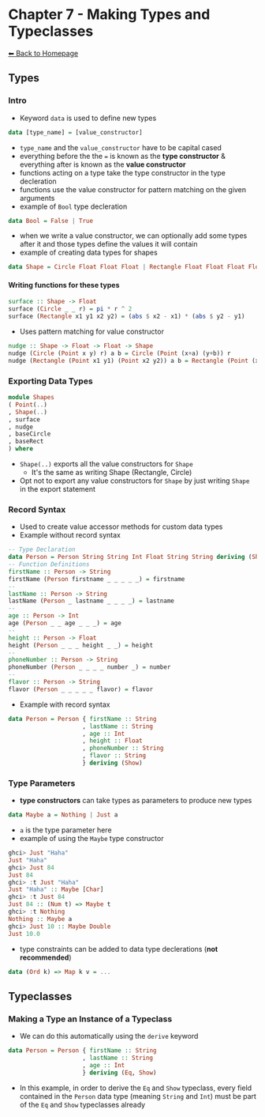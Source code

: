 # Chapter 7 - Making Types and Typeclasses
[⬅︎ Back to Homepage](../../index.md)

## Types
### Intro
- Keyword `data` is used to define new types
```haskell
data [type_name] = [value_constructor]
```

- `type_name` and the `value_constructor` have to be capital cased
- everything before the the `=` is known as the **type constructor** & everything after is known as the **value constructor**
- functions acting on a type take the type constructor in the type decleration
- functions use the value constructor for pattern matching on the given arguments
- example of `Bool` type decleration
```haskell
data Bool = False | True
```

- when we write a value constructor, we can optionally add some types after it and those types define the values it will contain
- example of creating data types for shapes
```haskell
data Shape = Circle Float Float Float | Rectangle Float Float Float Float
```


#### Writing functions for these types
```haskell
surface :: Shape -> Float
surface (Circle _ _ r) = pi * r ^ 2
surface (Rectangle x1 y1 x2 y2) = (abs $ x2 - x1) * (abs $ y2 - y1)
```

- Uses pattern matching for value constructor
```haskell
nudge :: Shape -> Float -> Float -> Shape
nudge (Circle (Point x y) r) a b = Circle (Point (x+a) (y+b)) r
nudge (Rectangle (Point x1 y1) (Point x2 y2)) a b = Rectangle (Point (x1+a) (y1+b)) (Point (x2+a) (y2+b))
```

### Exporting Data Types
```haskell
module Shapes
( Point(..)
, Shape(..)
, surface
, nudge
, baseCircle
, baseRect
) where
```
- `Shape(..)` exports all the value constructors for `Shape`
  -  It's the same as writing Shape (Rectangle, Circle)
- Opt not to export any value constructors for `Shape` by just writing `Shape` in the export statement

### Record Syntax
- Used to create value accessor methods for custom data types
- Example without record syntax
```haskell
-- Type Declaration
data Person = Person String String Int Float String String deriving (Show)
-- Function Definitions
firstName :: Person -> String
firstName (Person firstname _ _ _ _ _) = firstname
--
lastName :: Person -> String
lastName (Person _ lastname _ _ _ _) = lastname
--
age :: Person -> Int
age (Person _ _ age _ _ _) = age
--
height :: Person -> Float
height (Person _ _ _ height _ _) = height
--
phoneNumber :: Person -> String
phoneNumber (Person _ _ _ _ number _) = number
--
flavor :: Person -> String
flavor (Person _ _ _ _ _ flavor) = flavor
```

- Example with record syntax
```haskell
data Person = Person { firstName :: String
                     , lastName :: String
                     , age :: Int
                     , height :: Float
                     , phoneNumber :: String
                     , flavor :: String
                     } deriving (Show)
```

### Type Parameters
- **type constructors** can take types as parameters to produce new types
```haskell
data Maybe a = Nothing | Just a
```

- `a` is the type parameter here
- example of using the `Maybe` type constructor
```haskell
ghci> Just "Haha"
Just "Haha"
ghci> Just 84
Just 84
ghci> :t Just "Haha"
Just "Haha" :: Maybe [Char]
ghci> :t Just 84
Just 84 :: (Num t) => Maybe t
ghci> :t Nothing
Nothing :: Maybe a
ghci> Just 10 :: Maybe Double
Just 10.0
```

- type constraints can be added to data type declerations (**not recommended**)
```haskell
data (Ord k) => Map k v = ...
```

## Typeclasses
### Making a Type an Instance of a Typeclass
- We can do this automatically using the `derive` keyword
```haskell
data Person = Person { firstName :: String
                     , lastName :: String
                     , age :: Int
                     } deriving (Eq, Show)
```

- In this example, in order to derive the `Eq` and `Show` typeclass, every field contained in the `Person` data type (meaning `String` and `Int`) must be part of the `Eq` and `Show` typeclasses already

